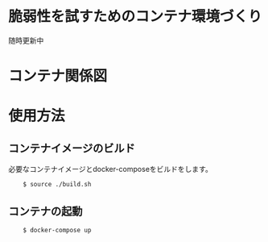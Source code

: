 # 脆弱性を試すためのコンテナ環境づくり

随時更新中

# コンテナ関係図

# 使用方法
## コンテナイメージのビルド
必要なコンテナイメージとdocker-composeをビルドをします。
```
    $ source ./build.sh
```
## コンテナの起動
```
    $ docker-compose up
```
